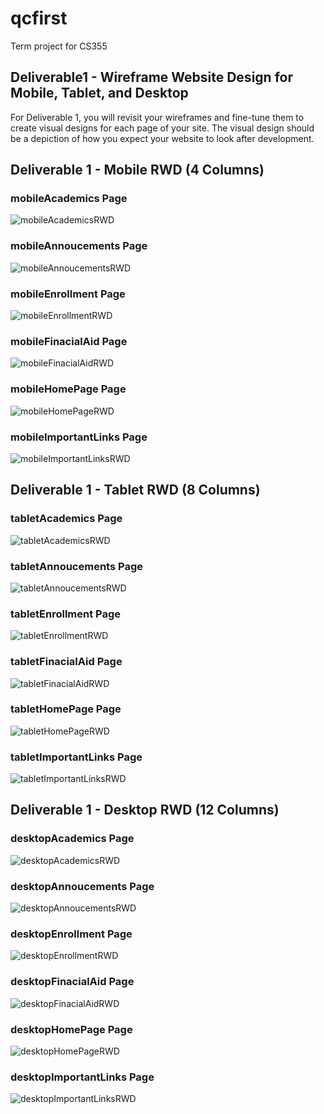 # qcfirst
Term project for CS355

## Deliverable1 - Wireframe Website Design for Mobile, Tablet, and Desktop 
For Deliverable 1, you will revisit your wireframes and fine-tune them to create visual designs for each page of your site. The visual design should be a depiction of how you expect your website to look after development.

## Deliverable 1 - Mobile RWD (4 Columns)

### mobileAcademics Page
![mobileAcademicsRWD](https://raw.githubusercontent.com/jonathanyulan99/qcfirst/main/Wireframes/Deliverable1/Design_Mobile/PNG/mobileAcademics.PNG) 

### mobileAnnoucements Page
![mobileAnnoucementsRWD](https://raw.githubusercontent.com/jonathanyulan99/qcfirst/main/Wireframes/Deliverable1/Design_Mobile/PNG/mobileAnnouncements.PNG)

### mobileEnrollment Page
![mobileEnrollmentRWD](https://raw.githubusercontent.com/jonathanyulan99/qcfirst/main/Wireframes/Deliverable1/Design_Mobile/PNG/mobileEnrollment.PNG) 

### mobileFinacialAid Page
![mobileFinacialAidRWD](https://raw.githubusercontent.com/jonathanyulan99/qcfirst/main/Wireframes/Deliverable1/Design_Mobile/PNG/mobileFinacialAid.PNG) 

### mobileHomePage Page
![mobileHomePageRWD](https://raw.githubusercontent.com/jonathanyulan99/qcfirst/main/Wireframes/Deliverable1/Design_Mobile/PNG/mobileHomePage.PNG)  

### mobileImportantLinks Page
![mobileImportantLinksRWD](https://raw.githubusercontent.com/jonathanyulan99/qcfirst/main/Wireframes/Deliverable1/Design_Mobile/PNG/mobileImportantLinks.PNG) 

## Deliverable 1 - Tablet RWD (8 Columns)

### tabletAcademics Page
![tabletAcademicsRWD](https://raw.githubusercontent.com/jonathanyulan99/qcfirst/main/Wireframes/Deliverable1/Design_Tablet/PNG/tabletAcademics.PNG)

### tabletAnnoucements Page
![tabletAnnoucementsRWD](https://raw.githubusercontent.com/jonathanyulan99/qcfirst/main/Wireframes/Deliverable1/Design_Tablet/PNG/tabletAnnoucements.PNG)  

### tabletEnrollment Page
![tabletEnrollmentRWD](https://raw.githubusercontent.com/jonathanyulan99/qcfirst/main/Wireframes/Deliverable1/Design_Tablet/PNG/tabletEnrollment.PNG)  

### tabletFinacialAid Page
![tabletFinacialAidRWD](https://raw.githubusercontent.com/jonathanyulan99/qcfirst/main/Wireframes/Deliverable1/Design_Tablet/PNG/tabletFinacialAid.PNG)   

### tabletHomePage Page
![tabletHomePageRWD](https://raw.githubusercontent.com/jonathanyulan99/qcfirst/main/Wireframes/Deliverable1/Design_Tablet/PNG/tabletHomePage.PNG)   

### tabletImportantLinks Page
![tabletImportantLinksRWD](https://raw.githubusercontent.com/jonathanyulan99/qcfirst/main/Wireframes/Deliverable1/Design_Tablet/PNG/tabletImportantLinks.PNG)  

## Deliverable 1 - Desktop RWD (12 Columns)
### desktopAcademics Page
![desktopAcademicsRWD](https://raw.githubusercontent.com/jonathanyulan99/qcfirst/main/Wireframes/Deliverable1/Design_Desktop/PNG/desktopAcademics.PNG)

### desktopAnnoucements Page
![desktopAnnoucementsRWD](https://raw.githubusercontent.com/jonathanyulan99/qcfirst/main/Wireframes/Deliverable1/Design_Desktop/PNG/desktopAnnoucments.PNG)

### desktopEnrollment Page
![desktopEnrollmentRWD](https://raw.githubusercontent.com/jonathanyulan99/qcfirst/main/Wireframes/Deliverable1/Design_Desktop/PNG/desktopEnrollment.PNG) 

### desktopFinacialAid Page
![desktopFinacialAidRWD](https://raw.githubusercontent.com/jonathanyulan99/qcfirst/main/Wireframes/Deliverable1/Design_Desktop/PNG/desktopFinacialAid.PNG)

### desktopHomePage Page
![desktopHomePageRWD](https://raw.githubusercontent.com/jonathanyulan99/qcfirst/main/Wireframes/Deliverable1/Design_Desktop/PNG/desktopHomePage.PNG)

### desktopImportantLinks Page
![desktopImportantLinksRWD](https://raw.githubusercontent.com/jonathanyulan99/qcfirst/main/Wireframes/Deliverable1/Design_Desktop/PNG/desktopImportantLinks.PNG)
